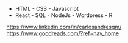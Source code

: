
- HTML - CSS - Javascript
- React - SQL - NodeJs - Wordpress - R

https://www.linkedin.com/in/carlosandresgm/
https://www.goodreads.com/?ref=nav_home
